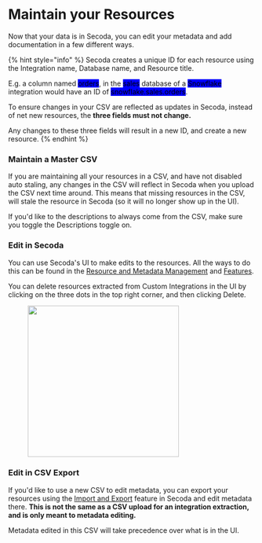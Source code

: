 # Maintain your Resources

Now that your data is in Secoda, you can edit your metadata and add documentation in a few different ways.

{% hint style="info" %}
Secoda creates a unique ID for each resource using the Integration name, Database name, and Resource title.&#x20;

E.g. a column named <mark style="background-color:blue;">orders</mark>, in the <mark style="background-color:blue;">sales</mark> database of a <mark style="background-color:blue;">Snowflake</mark> integration would have an ID of <mark style="background-color:blue;">snowflake.sales.orders</mark>.

To ensure changes in your CSV are reflected as updates in Secoda, instead of net new resources, the **three fields must not change.**&#x20;

Any changes to these three fields will result in a new ID, and create a new resource.&#x20;
{% endhint %}

### Maintain a Master CSV

If you are maintaining all your resources in a CSV, and have not disabled auto staling, any changes in the CSV will reflect in Secoda when you upload the CSV next time around. This means that missing resources in the CSV, will stale the resource in Secoda (so it will no longer show up in the UI).

If you'd like to the descriptions to always come from the CSV, make sure you toggle the Descriptions toggle on.

### Edit in Secoda

You can use Secoda's UI to make edits to the resources. All the ways to do this can be found in the [Resource and Metadata Management](../../resource-and-metadata-management/) and [Features](../../features/).

You can delete resources extracted from Custom Integrations in the UI by clicking on the three dots in the top right corner, and then clicking Delete.

<figure><img src="https://secoda-public-media-assets.s3.amazonaws.com/Screenshot%202023-06-09%20at%203.25.13%20PM.png" alt="" width="308"><figcaption></figcaption></figure>

### Edit in CSV Export

If you'd like to use a new CSV to edit metadata, you can export your resources using the [Import and Export](../../resource-and-metadata-management/import-and-export-data.md) feature in Secoda and edit metadata there. **This is not the same as a CSV upload for an integration extraction, and is only meant to metadata editing.**

Metadata edited in this CSV will take precedence over what is in the UI.
